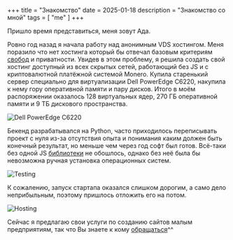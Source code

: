+++
title = "Знакомство"
date = 2025-01-18
description = "Знакомство со мной"
tags = [
    "me"
]
+++

Пришло время представиться, меня зовут Ада.

Ровно год назад я начала работу над анонимным VDS хостингом. Меня поразило что нет хостинга который бы отвечал базовым критериям [свобод](https://www.gnu.org/philosophy/free-sw.ru.html) и приватности. Увидев в этом проблему, я решила создать свой хостинг доступный из всех скрытых сетей, работающий без JS и с криптовалютной платёжной системой Monero. Купила старенький сервер специально для виртуализации Dell PowerEdge C6220, накупила к нему гору оперативной памяти и пару дисков. Итого в моём распоряжении оказалось 128 виртуальных ядер, 270 ГБ оперативной памяти и 9 ТБ дискового пространства.

![Dell PowerEdge C6220](/images/server1.webp)

Бекенд разрабатывался на Python, часто приходилось переписывать проект с нуля из-за отсутствия опыта и понимания каким должен быть конечный результат, но меньше чем через год софт был готов. Всё-таки без одной JS [библиотеки](https://novnc.com/info.html) не обошлось, однако без неё была бы невозможна ручная установка операционных систем.

![Testing](/images/server2.webp)

К сожалению, запуск стартапа оказался слишком дорогим, а само дело неприбыльным, поэтому пришлось отложить его на потом.

![Hosting](/images/hosting.webp)

Сейчас я предлагаю свои услуги по созданию сайтов малым предприятиям, так что Вы знаете к кому [обращаться](/contacts)^^
